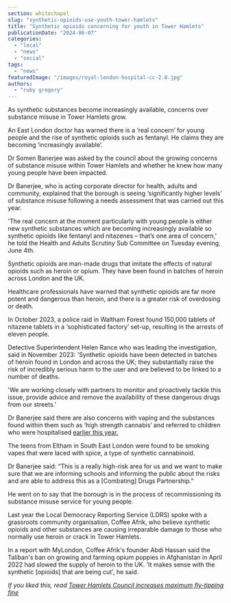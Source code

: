 ```yaml
---
section: whitechapel
slug: "synthetic-opioids-use-youth-tower-hamlets"
title: "Synthetic opioids concerning for youth in Tower Hamlets"
publicationDate: "2024-06-07"
categories: 
  - "local"
  - "news"
  - "social"
tags: 
  - "news"
featuredImage: "/images/royal-london-hospital-cc-2.0.jpg"
authors: 
  - "ruby gregory"
---
```


As synthetic substances become increasingly available, concerns over substance misuse in Tower Hamlets grow.

An East London doctor has warned there is a ‘real concern’ for young people and the rise of synthetic opioids such as fentanyl. He claims they are becoming ‘increasingly available’.

Dr Somen Banerjee was asked by the council about the growing concerns of substance misuse within Tower Hamlets and whether he knew how many young people have been impacted.

Dr Banerjee, who is acting corporate director for health, adults and community, explained that the borough is seeing ‘significantly higher levels’ of substance misuse following a needs assessment that was carried out this year.

'The real concern at the moment particularly with young people is either new synthetic substances which are becoming increasingly available so synthetic opioids like fentanyl and nitazenes – that’s one area of concern,' he told the Health and Adults Scrutiny Sub Committee on Tuesday evening, June 4th.

Synthetic opioids are man-made drugs that imitate the effects of natural opioids such as heroin or opium. They have been found in batches of heroin across London and the UK.

Healthcare professionals have warned that synthetic opioids are far more potent and dangerous than heroin, and there is a greater risk of overdosing or death.

In October 2023, a police raid in Waltham Forest found 150,000 tablets of nitazene tablets in a ‘sophisticated factory’ set-up, resulting in the arrests of eleven people.

Detective Superintendent Helen Rance who was leading the investigation, said in November 2023: 'Synthetic opioids have been detected in batches of heroin found in London and across the UK; they substantially raise the risk of incredibly serious harm to the user and are believed to be linked to a number of deaths.

'We are working closely with partners to monitor and proactively tackle this issue, provide advice and remove the availability of these dangerous drugs from our streets.'

Dr Banerjee said there are also concerns with vaping and the substances found within them such as ‘high strength cannabis’ and referred to children who were hospitalised [earlier this year.](https://www.standard.co.uk/news/health/what-zombie-vapes-e-cig-children-spice-symptoms-b1138635.html) 

The teens from Eltham in South East London were found to be smoking vapes that were laced with spice, a type of synthetic cannabinoid.

Dr Banerjee said: “This is a really high-risk area for us and we want to make sure that we are informing schools and informing the public about the risks and are able to address this as a \[Combating\] Drugs Partnership.”

He went on to say that the borough is in the process of recommissioning its substance misuse service for young people.

Last year the Local Democracy Reporting Service (LDRS) spoke with a grassroots community organisation, Coffee Afrik, who believe synthetic opioids and other substances are causing irreparable damage to those who normally use heroin or crack in Tower Hamlets.

In a report with MyLondon, Coffee Afrik's founder Abdi Hassan said the Taliban's ban on growing and farming opium poppies in Afghanistan in April 2022 had slowed the supply of heroin to the UK. 'It makes sense with the synthetic \[opioids\] that are being cut', he said.

_If you liked this, read [Tower Hamlets Council increases maximum fly-tipping fine](https://whitechapellondon.co.uk/flytipping-fines-increase-tower-hamlets-may-2024/)_
